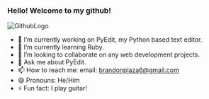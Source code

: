 ### Hello! Welcome to my github!

<!--
**brandonPlaza/brandonPlaza** is a ✨ _special_ ✨ repository because its `README.md` (this file) appears on your GitHub profile.

Here are some ideas to get you started:
-->
![GithubLogo](https://user-images.githubusercontent.com/55759886/146977725-47b03817-7f50-4588-a806-b4196d10de8e.png)
- 🔭 I’m currently working on PyEdit, my Python based text editor.
- 🌱 I’m currently learning Ruby.
- 👯 I’m looking to collaborate on any web development projects.
- 💬 Ask me about PyEdit.
- 📫 How to reach me: email: brandonplaza6@gmail.com
- 😄 Pronouns: He/Him
- ⚡ Fun fact: I play guitar!

